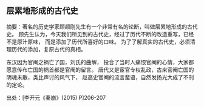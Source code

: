 ## 层累地形成的古代史

摘要：著名的历史学家顾颉刚先生有一个非常有名的论断，叫做层累地形成的古代史。
顾先生认为，今天我们所见到的古代史，经过了历代不断的改造重写，已经不是原汁原味，
而是添加了历代所喜好的口味。 为了了解真实的古代史，必须清理历代的添加，复原古代的真相。  

东汉因为官阉之祸亡了国，刘氏的曲解，
投合了当时人痛恨官阉的心情，大家都愿意传布亡国的祸首都是官阉的留言。 
唐代又是宦官专权乱政，古来官阉亡国的阴魂未散，类比声讨的风气下，
赵高史官阉的流言蜚语，自然发扬光大成了不刊的定论。

出处：[李开元《秦崩》(2015) P]206-207

